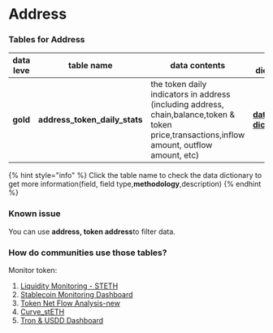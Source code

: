 # Address

### **Tables for Address**

| data leve | table name                       | data contents                                                                                                                                | data dictionary                                                                                                                |
| --------- | -------------------------------- | -------------------------------------------------------------------------------------------------------------------------------------------- | ------------------------------------------------------------------------------------------------------------------------------ |
| **gold**  | **address\_token\_daily\_stats** | the token daily indicators in address (including address, chain,balance,token & token price,transactions,inflow amount, outflow amount, etc) | [**data dictionary>**](https://www.footprint.network/@Footprint/Table-Info-Dashboard?table\_name=address\_token\_daily\_stats) |

{% hint style="info" %}
Click the table name to check the data dictionary to get more information(field, field type,**methodology**,description)
{% endhint %}

### Known issue

You can use **address, token address**to filter data.

### How do communities use those tables?

Monitor token:

1. [Liquidity Monitoring - STETH](https://www.footprint.network/guest/dashboard/07a52995-6b0a-4970-8e14-ae414e4e72da?date\_range=past14days\&contract\_address=0xdc24316b9ae028f1497c275eb9192a3ea0f67022\&token\_of\_pool=ETH\&token\_of\_pool=stETH\&token\_of\_price=Ethereum\(ETH\)\&token\_of\_price=Lido%20Staked%20Ether\(STETH\))
2. [Stablecoin Monitoring Dashboard](https://www.footprint.network/guest/dashboard/3c8f255a-120f-4c1b-8e2c-2314f5cba5a3?date=past90days\~)
3. [Token Net Flow Analysis-new](https://www.footprint.network/guest/dashboard/c1a76dd2-18a6-4a90-860c-e3df624f6bd0?token\_=STEPN\(GMT\)\&date\_=past30days)
4. [Curve\_stETH](https://www.footprint.network/guest/dashboard/b0f7ecbd-374e-471c-bfc9-ab6ab0f81c17)
5. [Tron & USDD Dashboard](https://www.footprint.network/guest/dashboard/9629bda2-7ae4-48a2-8976-6a461a7cbba9?date=past90days\&chain=Tron\&symbol=trx)
